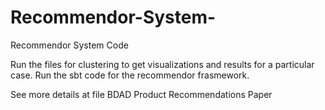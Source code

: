 # Recommendor-System-
Recommendor System Code

Run the files for clustering to get visualizations and results for a particular case. Run the sbt code for the recommendor frasmework.

See more details at file BDAD Product Recommendations Paper 
